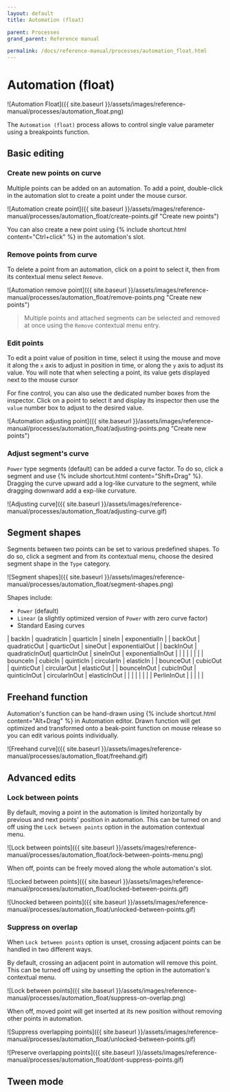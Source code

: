 ```yaml
---
layout: default
title: Automation (float)

parent: Processes
grand_parent: Reference manual

permalink: /docs/reference-manual/processes/automation_float.html
---
```


# Automation (float)

![Automation Float]({{ site.baseurl }}/assets/images/reference-manual/processes/automation_float.png)

The `Automation (float)` process allows to control single value parameter using a breakpoints function.

## Basic editing

### Create new points on curve

Multiple points can be added on an automation. To add a point, double-click in the automation slot to create a point under the mouse cursor.

![Automation create point]({{ site.baseurl }}/assets/images/reference-manual/processes/automation_float/create-points.gif "Create new points")

You can also create a new point using {% include shortcut.html content="Ctrl+click" %} in the automation's slot.

### Remove points from curve

To delete a point from an automation, click on a point to select it, then from its contextual menu select `Remove`.

![Automation remove point]({{ site.baseurl }}/assets/images/reference-manual/processes/automation_float/remove-points.png "Create new points")

> Multiple points and attached segments can be selected and removed at once using the `Remove` contextual menu entry.

### Edit points

To edit a point value of position in time, select it using the mouse and move it along the `x` axis to adjust in position in time, or along the `y` axis to adjust its value. You will note that when selecting a point, its value gets displayed next to the mouse cursor

For fine control, you can also use the dedicated number boxes from the inspector. Click on a point to select it and display its inspector then use the `value` number box to adjust to the desired value.

![Automation adjusting point]({{ site.baseurl }}/assets/images/reference-manual/processes/automation_float/adjusting-points.png "Create new points")


### Adjust segment's curve

`Power` type segments (default) can be added a curve factor. To do so, click a segment and use {% include shortcut.html content="Shift+Drag" %}. Dragging the curve upward add a log-like curvature to the segment, while dragging downward add a exp-like curvature.

![Adjusting curve]({{ site.baseurl }}/assets/images/reference-manual/processes/automation_float/adjusting-curve.gif)

## Segment shapes

Segments between two points can be set to various predefined shapes. To do so, click a segment and from its contextual menu, choose the desired segment shape in the `Type` category.

![Segment shapes]({{ site.baseurl }}/assets/images/reference-manual/processes/automation_float/segment-shapes.png)

Shapes include:

- `Power` (default)
- `Linear` (a slightly optimized version of `Power` with zero curve factor)
- Standard Easing curves

| backIn		| quadraticIn	| quarticIn		| sineIn		| exponentialIn		|
| backOut		| quadraticOut	| quarticOut	| sineOut		| exponentialOut	|
| backInOut		| quadraticInOut| quarticInOut	| sineInOut		| exponentialInOut	|
|				|				|				|				|					|
| bounceIn		| cubicIn		| quinticIn		| circularIn	| elasticIn			|
| bounceOut		| cubicOut		| quinticOut	| circularOut	| elasticOut		|
| bounceInOut	| cubicInOut	| quinticInOut	| circularInOut	| elasticInOut		|
|				|				|				|				|					|
| PerlinInOut	|				|				|				|					|

## Freehand function

Automation's function can be hand-drawn using {% include shortcut.html content="Alt+Drag" %} in Automation editor. Drawn function will get optimized and transformed onto a beak-point function on mouse release so you can edit various points individually.

![Freehand curve]({{ site.baseurl }}/assets/images/reference-manual/processes/automation_float/freehand.gif)

## Advanced edits

### Lock between points

By default, moving a point in the automation is limited horizontally by previous and next points' position in automation. This can be turned on and off using the `Lock between points` option in the automation contextual menu.

![Lock between points]({{ site.baseurl }}/assets/images/reference-manual/processes/automation_float/lock-between-points-menu.png)

When off, points can be freely moved along the whole automation's slot.

![Locked between points]({{ site.baseurl }}/assets/images/reference-manual/processes/automation_float/locked-between-points.gif)

![Unocked between points]({{ site.baseurl }}/assets/images/reference-manual/processes/automation_float/unlocked-between-points.gif)

### Suppress on overlap

When `Lock between points` option is unset, crossing adjacent points can be handled in two different ways.

By default, crossing an adjacent point in automation will remove this point. This can be turned off using by unsetting the option in the automation's contextual menu.

![Lock between points]({{ site.baseurl }}/assets/images/reference-manual/processes/automation_float/suppress-on-overlap.png)

When off, moved point will get inserted at its new position without removing other points in automation.

![Suppress overlapping points]({{ site.baseurl }}/assets/images/reference-manual/processes/automation_float/unlocked-between-points.gif)

![Preserve overlapping points]({{ site.baseurl }}/assets/images/reference-manual/processes/automation_float/dont-suppress-points.gif)

## Tween mode